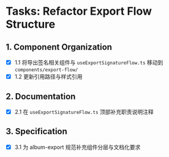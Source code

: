 # Tasks: Refactor Export Flow Structure

## 1. Component Organization

- [x] 1.1 将导出签名相关组件与 `useExportSignatureFlow.ts` 移动到 `components/export-flow/`
- [x] 1.2 更新引用路径与样式引用

## 2. Documentation

- [x] 2.1 在 `useExportSignatureFlow.ts` 顶部补充职责说明注释

## 3. Specification

- [x] 3.1 为 album-export 规范补充组件分层与文档化要求
